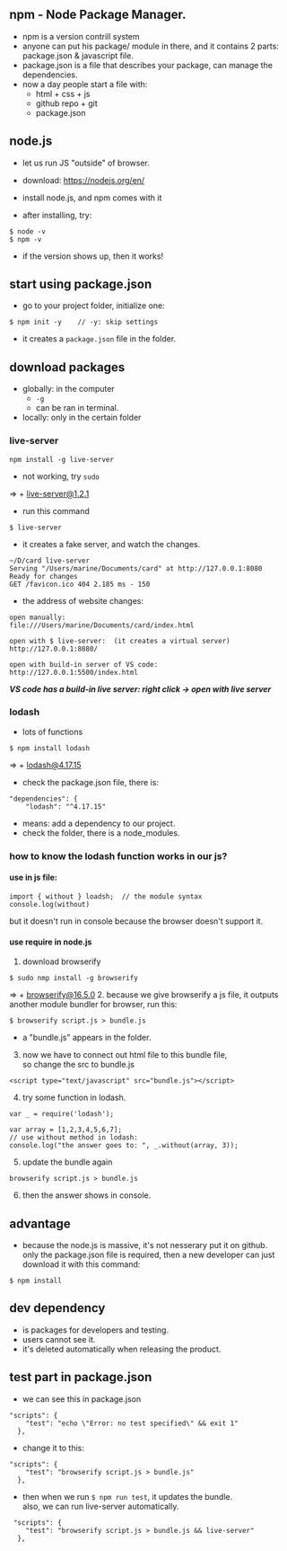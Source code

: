 ## npm - Node Package Manager.
- npm is a version contrill system
- anyone can put his package/ module in there, and it contains 2 parts: package.json & javascript file.
- package.json is a file that describes your package, can manage the dependencies.
- now a day people start a file with:
  - html + css + js
  - github repo + git
  - package.json

## node.js
- let us run JS "outside" of browser.
- download: https://nodejs.org/en/ 
- install node.js, and npm comes with it

- after installing, try: 
```
$ node -v
$ npm -v
```
- if the version shows up, then it works!

## start using package.json

- go to your project folder, initialize one:
```
$ npm init -y    // -y: skip settings
```
- it creates a ```package.json``` file in the folder.


## download packages

- globally: in the computer
  - ```-g```
  - can be ran in terminal.
- locally: only in the certain folder

### live-server

```
npm install -g live-server
```
- not working, try ```sudo```

=> + live-server@1.2.1

- run this command
```
$ live-server
```
- it creates a fake server, and watch the changes.    
```
~/D/card live-server
Serving "/Users/marine/Documents/card" at http://127.0.0.1:8080
Ready for changes
GET /favicon.ico 404 2.185 ms - 150
```

- the address of website changes:
```
open manually:
file:///Users/marine/Documents/card/index.html

open with $ live-server:  (it creates a virtual server)
http://127.0.0.1:8080/

open with build-in server of VS code:
http://127.0.0.1:5500/index.html
```

***VS code has a build-in live server: right click -> open with live server***





### lodash

- lots of functions
```
$ npm install lodash
```
=> + lodash@4.17.15

- check the package.json file, there is:
```
"dependencies": {
    "lodash": "^4.17.15"
```
- means: add a dependency to our project.
- check the folder, there is a node_modules.

### how to know the lodash function works in our js?

#### use in js file:
```
import { without } loadsh;  // the module syntax
console.log(without)
```
but it doesn't run in console because the browser doesn't support it.


#### use require in node.js
1. download browserify
```
$ sudo nmp install -g browserify
```
=> + browserify@16.5.0
2. because we give browserify a js file, it outputs another module bundler for browser, run this:
```
$ browserify script.js > bundle.js
```
- a "bundle.js" appears in the folder.
3. now we have to connect out html file to this bundle file,   
so change the src to bundle.js
```
<script type="text/javascript" src="bundle.js"></script>
```
4. try some function in lodash.
```
var _ = require('lodash');

var array = [1,2,3,4,5,6,7];
// use without method in lodash:
console.log("the answer goes to: ", _.without(array, 3));
```
5. update the bundle again
```
browserify script.js > bundle.js
```
6. then the answer shows in console.



## advantage

- because the node.js is massive, it's not nesserary put it on github.    
only the package.json file is required,
then a new developer can just download it with this command:
```
$ npm install
```

## dev dependency

- is packages for developers and testing.
- users cannot see it.
- it's deleted automatically when releasing the product.

## test part in package.json

- we can see this in package.json
```
"scripts": {
    "test": "echo \"Error: no test specified\" && exit 1"
  },
```
- change it to this:
```
"scripts": {
    "test": "browserify script.js > bundle.js" 
  },
```
- then when we run ```$ npm run test```, it updates the bundle.    
also, we can run live-server automatically.
```
 "scripts": {
    "test": "browserify script.js > bundle.js && live-server"
  },
```













